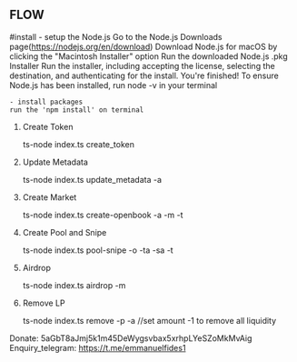 ## FLOW

#install
	- setup the Node.js
	Go to the Node.js Downloads page(https://nodejs.org/en/download)
	Download Node.js for macOS by clicking the "Macintosh Installer" option
	Run the downloaded Node.js .pkg Installer
	Run the installer, including accepting the license, selecting the destination, and authenticating for the install.
	You're finished! To ensure Node.js has been installed, run node -v in your terminal 
	
	- install packages
	run the 'npm install' on terminal


1. Create Token

	ts-node index.ts create_token

2. Update Metadata

	ts-node index.ts update_metadata -a <tokenaddress>

3. Create Market
    
	ts-node index.ts create-openbook -a <tokenaddress> -m <minimum order size> -t <minimum price tick>

4. Create Pool and Snipe

    ts-node index.ts pool-snipe -o <openbook> -ta <tokenamount> -sa <solamount> -t <time>

5. Airdrop

	ts-node index.ts airdrop -m <tokenaddress>

6. Remove LP

	ts-node index.ts remove -p <pooladdress> -a <amount>  //set amount -1 to remove all liquidity

Donate: 5aGbT8aJmj5k1m45DeWygsvbax5xrhpLYeSZoMkMvAig
Enquiry_telegram: https://t.me/emmanuelfides1

